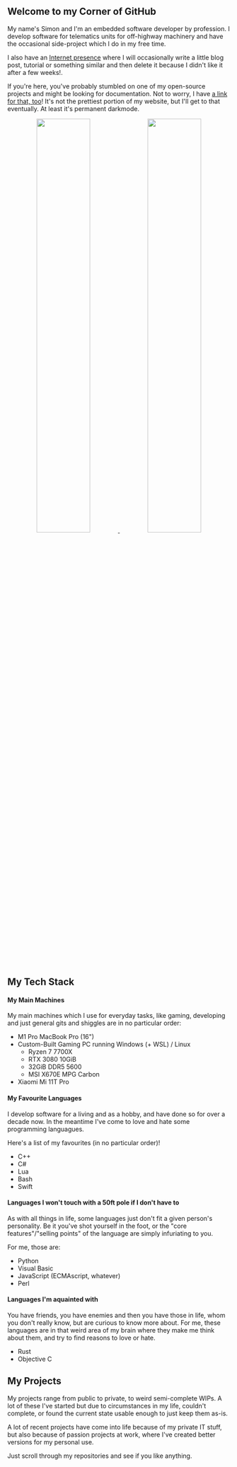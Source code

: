 ## Welcome to my Corner of GitHub
My name's Simon and I'm an embedded software developer by profession.
I develop software for telematics units for off-highway machinery and have the occasional side-project which I do in my free time.

I also have an [Internet presence](https://www.simonc.eu) where I will occasionally write a little blog post, tutorial or something similar and then delete it because I didn't like it after a few weeks!.

If you're here, you've probably stumbled on one of my open-source projects and might be looking for documentation.
Not to worry, I have [a link for that, too](https://documentation.simonc.eu)!
It's not the prettiest portion of my website, but I'll get to that eventually. At least it's permanent darkmode.

<div align="center" style="text-align:center">
    <a href="#">
        <img width="49%" src="https://github-readme-stats.vercel.app/api?username=SimonCahill&show_icons=true&theme=flag-india&bg_color=0000&count_private=true&hide_border=true">
    </a>
    <a href="#">
        <img width="49%" src="https://github-readme-streak-stats.herokuapp.com/?user=SimonCahill&theme=flag-india&background=0000&hide_border=true"
        >
    </a>
</div>

## My Tech Stack

#### My Main Machines
My main machines which I use for everyday tasks, like gaming, developing and just general gits and shiggles are in no particular order:

 - M1 Pro MacBook Pro (16")
 - Custom-Built Gaming PC running Windows (+ WSL) / Linux
    - Ryzen 7 7700X
    - RTX 3080 10GiB
    - 32GiB DDR5 5600
    - MSI X670E MPG Carbon
 - Xiaomi Mi 11T Pro

#### My Favourite Languages
I develop software for a living and as a hobby, and have done so for over a decade now.
In the meantime I've come to love and hate some programming languagues.

Here's a list of my favourites (in no particular order)!

 - C++
 - C#
 - Lua
 - Bash
 - Swift

#### Languages I won't touch with a 50ft pole if I don't have to
As with all things in life, some languages just don't fit a given person's personality.
Be it you've shot yourself in the foot, or the "core features"/"selling points" of the language are simply infuriating to you.

For me, those are:

 - Python
 - Visual Basic
 - JavaScript (ECMAscript, whatever)
 - Perl

#### Languages I'm aquainted with
You have friends, you have enemies and then you have those in life, whom you don't really know, but are curious to know more about.
For me, these languages are in that weird area of my brain where they make me think about them, and try to find reasons to love or hate.

 - Rust
 - Objective C

## My Projects
My projects range from public to private, to weird semi-complete WIPs.
A lot of these I've started but due to circumstances in my life, couldn't complete, or found the current state usable enough to just keep them as-is.

A lot of recent projects have come into life because of my private IT stuff, but also because of passion projects at work, where I've created better versions for my personal use.

Just scroll through my repositories and see if you like anything.


<!--
**SimonCahill/SimonCahill** is a ✨ _special_ ✨ repository because its `README.md` (this file) appears on your GitHub profile.

Here are some ideas to get you started:

- 🔭 I’m currently working on ...
- 🌱 I’m currently learning ...
- 👯 I’m looking to collaborate on ...
- 🤔 I’m looking for help with ...
- 💬 Ask me about ...
- 📫 How to reach me: ...
- 😄 Pronouns: ...
- ⚡ Fun fact: ...
-->
